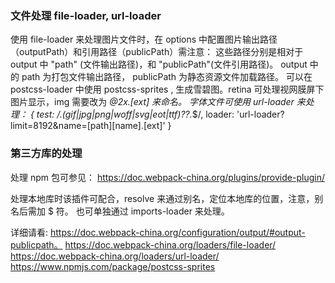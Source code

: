 ### 文件处理 file-loader, url-loader
使用 file-loader 来处理图片文件时，在 options 中配置图片输出路径（outputPath）和引用路径（publicPath）需注意：
这些路径分别是相对于 output 中 "path" (文件输出路径)，和 "publicPath"(文件引用路径)。
output 中的 path 为打包文件输出路径， publicPath 为静态资源文件加载路径。
可以在 postcss-loader 中使用 postcss-sprites , 生成雪碧图。retina 可处理视网膜屏下图片显示，img 需要改为 *@2x.[ext] 来命名。
字体文件可使用 url-loader 来处理：
{
    test: /\.(gif|jpg|png|woff|svg|eot|ttf)\??.*$/,
    loader: 'url-loader?limit=8192&name=[path][name].[ext]'
}
### 第三方库的处理
处理 npm 包可参见：
https://doc.webpack-china.org/plugins/provide-plugin/

处理本地库时该插件可配合，resolve 来通过别名，定位本地库的位置，注意，别名后需加 $ 符。
也可单独通过 imports-loader 来处理。


详细请看:
https://doc.webpack-china.org/configuration/output/#output-publicpath。
https://doc.webpack-china.org/loaders/file-loader/
https://doc.webpack-china.org/loaders/url-loader/
https://www.npmjs.com/package/postcss-sprites